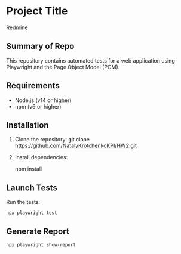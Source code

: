 # Project Title
Redmine
## Summary of Repo

This repository contains automated tests for a web application using Playwright and the Page Object Model (POM).

## Requirements

- Node.js (v14 or higher)
- npm (v6 or higher)

## Installation

1. Clone the repository:
   git clone https://github.com/NatalyKrotchenkoKPI/HW2.git

2. Install dependencies:

   npm install

## Launch Tests

Run the tests:

    npx playwright test

## Generate Report

    npx playwright show-report
